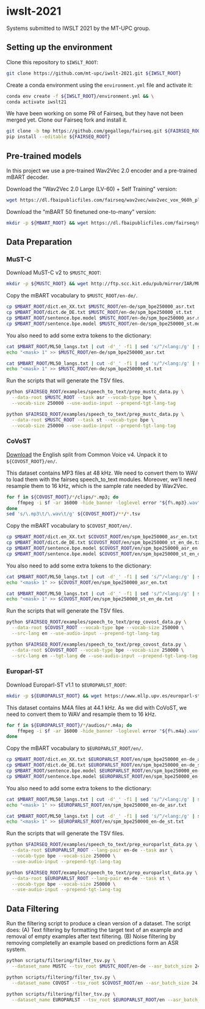 # iwslt-2021
Systems submitted to IWSLT 2021 by the MT-UPC group.

## Setting up the environment
Clone this repository to `$IWSLT_ROOT`:
```bash
git clone https://github.com/mt-upc/iwslt-2021.git ${IWSLT_ROOT} 
```
Create a conda environment using the `environment.yml` file and activate it:
```bash
conda env create -f ${IWSLT_ROOT}/environment.yml && \
conda activate iwslt21
```
We have been working on some PR of Fairseq, but they have not been merged yet. Clone our Fairseq fork and install it. 
```bash
git clone -b tmp https://github.com/gegallego/fairseq.git ${FAIRSEQ_ROOT} && \
pip install --editable ${FAIRSEQ_ROOT}
```

## Pre-trained models
In this project we use a pre-trained Wav2Vec 2.0 encoder and a pre-trained mBART decoder.

Download the "Wav2Vec 2.0 Large (LV-60) + Self Training" version:
```bash
wget https://dl.fbaipublicfiles.com/fairseq/wav2vec/wav2vec_vox_960h_pl.pt -P ${WAV2VEC_ROOT}
```

Download the "mBART 50 finetuned one-to-many" version:
```bash
mkdir -p ${MBART_ROOT} && wget https://dl.fbaipublicfiles.com/fairseq/models/mbart50/mbart50.ft.1n.tar.gz -O - | tar -xz --strip-components 1 -C ${MBART_ROOT}
```


## Data Preparation

### MuST-C
Download MuST-C v2 to `$MUSTC_ROOT`:
```bash
mkdir -p ${MUSTC_ROOT} && wget http://ftp.scc.kit.edu/pub/mirror/IAR/MUSTC_v2.0_en-de.tar.gz -O - | tar -xz -C ${MUSTC_ROOT}
```

Copy the mBART vocabulary to `$MUSTC_ROOT/en-de/`.
```bash
cp $MBART_ROOT/dict.en_XX.txt $MUSTC_ROOT/en-de/spm_bpe250000_asr.txt
cp $MBART_ROOT/dict.de_DE.txt $MUSTC_ROOT/en-de/spm_bpe250000_st.txt
cp $MBART_ROOT/sentence.bpe.model $MUSTC_ROOT/en-de/spm_bpe250000_asr.model
cp $MBART_ROOT/sentence.bpe.model $MUSTC_ROOT/en-de/spm_bpe250000_st.model
```

You also need to add some extra tokens to the dictionary:
```bash
cat $MBART_ROOT/ML50_langs.txt | cut -d'_' -f1 | sed 's/^/<lang:/g' | sed 's/$/> 1/g' >> $MUSTC_ROOT/en-de/spm_bpe250000_asr.txt && \
echo "<mask> 1" >> $MUSTC_ROOT/en-de/spm_bpe250000_asr.txt

cat $MBART_ROOT/ML50_langs.txt | cut -d'_' -f1 | sed 's/^/<lang:/g' | sed 's/$/> 1/g' >> $MUSTC_ROOT/en-de/spm_bpe250000_st.txt && \
echo "<mask> 1" >> $MUSTC_ROOT/en-de/spm_bpe250000_st.txt
```

Run the scripts that will generate the TSV files.
```bash
python $FAIRSEQ_ROOT/examples/speech_to_text/prep_mustc_data.py \
  --data-root $MUSTC_ROOT --task asr --vocab-type bpe \
  --vocab-size 250000 --use-audio-input --prepend-tgt-lang-tag

python $FAIRSEQ_ROOT/examples/speech_to_text/prep_mustc_data.py \
  --data-root $MUSTC_ROOT --task st --vocab-type bpe \
  --vocab-size 250000 --use-audio-input --prepend-tgt-lang-tag
```

### CoVoST
[Download](https://commonvoice.mozilla.org/en/datasets) the English split from Common Voice v4. Unpack it to `${COVOST_ROOT}/en/`.

This dataset contains MP3 files at 48 kHz. We need to convert them to WAV to load them with the fairseq speech_to_text modules. Moreover, we'll need resample them to 16 kHz, which is the sample rate needed by Wav2Vec.

```bash
for f in ${COVOST_ROOT}/*/clips/*.mp3; do
    ffmpeg -i $f -ar 16000 -hide_banner -loglevel error "${f%.mp3}.wav" && rm $f
done
sed 's/\.mp3\t/\.wav\t/g' ${COVOST_ROOT}/**/*.tsv
```

Copy the mBART vocabulary to `$COVOST_ROOT/en/`.
```bash
cp $MBART_ROOT/dict.en_XX.txt $COVOST_ROOT/en/spm_bpe250000_asr_en.txt
cp $MBART_ROOT/dict.de_DE.txt $COVOST_ROOT/en/spm_bpe250000_st_en_de.txt
cp $MBART_ROOT/sentence.bpe.model $COVOST_ROOT/en/spm_bpe250000_asr_en.model
cp $MBART_ROOT/sentence.bpe.model $COVOST_ROOT/en/spm_bpe250000_st_en_de.model
```

You also need to add some extra tokens to the dictionary:
```bash
cat $MBART_ROOT/ML50_langs.txt | cut -d'_' -f1 | sed 's/^/<lang:/g' | sed 's/$/> 1/g' >> $COVOST_ROOT/en/spm_bpe250000_asr_en.txt && \
echo "<mask> 1" >> $COVOST_ROOT/en/spm_bpe250000_asr_en.txt

cat $MBART_ROOT/ML50_langs.txt | cut -d'_' -f1 | sed 's/^/<lang:/g' | sed 's/$/> 1/g' >> $COVOST_ROOT/en/spm_bpe250000_st_en_de.txt && \
echo "<mask> 1" >> $COVOST_ROOT/en/spm_bpe250000_st_en_de.txt
```

Run the scripts that will generate the TSV files.
```bash
python $FAIRSEQ_ROOT/examples/speech_to_text/prep_covost_data.py \
  --data-root $COVOST_ROOT --vocab-type bpe --vocab-size 250000 \
  --src-lang en --use-audio-input --prepend-tgt-lang-tag

python $FAIRSEQ_ROOT/examples/speech_to_text/prep_covost_data.py \
  --data-root $COVOST_ROOT --vocab-type bpe --vocab-size 250000 \
  --src-lang en --tgt-lang de --use-audio-input --prepend-tgt-lang-tag
```


### Europarl-ST
Download Europarl-ST v1.1 to `$EUROPARLST_ROOT`:
```bash
mkdir -p ${EUROPARLST_ROOT} && wget https://www.mllp.upv.es/europarl-st/v1.1.tar.gz -O - | tar -xz --strip-components 1 -C ${EUROPARLST_ROOT}
```

This dataset contains M4A files at 44.1 kHz. As we did with CoVoST, we need to convert them to WAV and resample them to 16 kHz.

```bash
for f in ${EUROPARLST_ROOT}/*/audios/*.m4a; do
    ffmpeg -i $f -ar 16000 -hide_banner -loglevel error "${f%.m4a}.wav" && rm $f
done
```

Copy the mBART vocabulary to `$EUROPARLST_ROOT/en/`.
```bash
cp $MBART_ROOT/dict.en_XX.txt $EUROPARLST_ROOT/en/spm_bpe250000_en-de_asr.txt
cp $MBART_ROOT/dict.de_DE.txt $EUROPARLST_ROOT/en/spm_bpe250000_en-de_st.txt
cp $MBART_ROOT/sentence.bpe.model $EUROPARLST_ROOT/en/spm_bpe250000_en-de_asr.model
cp $MBART_ROOT/sentence.bpe.model $EUROPARLST_ROOT/en/spm_bpe250000_en-de_st.model
```

You also need to add some extra tokens to the dictionary:
```bash
cat $MBART_ROOT/ML50_langs.txt | cut -d'_' -f1 | sed 's/^/<lang:/g' | sed 's/$/> 1/g' >> $EUROPARLST_ROOT/en/spm_bpe250000_en-de_asr.txt && \
echo "<mask> 1" >> $EUROPARLST_ROOT/en/spm_bpe250000_en-de_asr.txt

cat $MBART_ROOT/ML50_langs.txt | cut -d'_' -f1 | sed 's/^/<lang:/g' | sed 's/$/> 1/g' >> $EUROPARLST_ROOT/en/spm_bpe250000_en-de_st.txt && \
echo "<mask> 1" >> $EUROPARLST_ROOT/en/spm_bpe250000_en-de_st.txt
```

Run the scripts that will generate the TSV files.
```bash
python $FAIRSEQ_ROOT/examples/speech_to_text/prep_europarlst_data.py \
  --data-root $EUROPARLST_ROOT --lang-pair en-de --task asr \
  --vocab-type bpe --vocab-size 250000 \
  --use-audio-input --prepend-tgt-lang-tag

python $FAIRSEQ_ROOT/examples/speech_to_text/prep_europarlst_data.py \
  --data-root $EUROPARLST_ROOT --lang-pair en-de --task st \
  --vocab-type bpe --vocab-size 250000 \
  --use-audio-input --prepend-tgt-lang-tag
```

## Data Filtering

Run the filtering script to produce a clean version of a dataset. The script does:
(A) Text filtering by formatting the target text of an example and removal of empty examples after text filtering.
(B) Noise filtering by removing completelly an example based on predictions form an ASR system.

```bash
python scripts/filtering/filter_tsv.py \
  --dataset_name MUSTC --tsv_root $MUSTC_ROOT/en-de --asr_batch_size 24 --asr_wer_threshold 0.5

python scripts/filtering/filter_tsv.py \
  --dataset_name COVOST --tsv_root $COVOST_ROOT/en --asr_batch_size 24 --asr_wer_threshold 0.5

python scripts/filtering/filter_tsv.py \
  --dataset_name EUROPARLST --tsv_root $EUROPARLST_ROOT/en --asr_batch_size 24 --asr_wer_threshold 0.5
